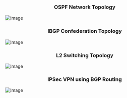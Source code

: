  <h3 align="center">OSPF Network Topology </h3>
 
![image](https://github.com/Dhananetwork/Networking_Projects/assets/159283500/eaad7b01-c9ef-413d-b84c-72401e2ac4d0)

 <h3 align="center"> IBGP Confederation Topology </h3>
 
 ![image](https://github.com/Dhananetwork/Networking_Projects/assets/159283500/840c354c-2a96-4576-8e84-088f1318968f)

<h3 align="center"> L2 Switching Topology </h3>

 ![image](https://github.com/Dhananetwork/Networking_Projects/assets/159283500/1ba0de57-f048-451f-9f8a-d67693459f03)

  <h3 align="center">IPSec VPN using BGP Routing </h3>
 
  ![image](https://github.com/Dhananetwork/Networking_Projects/assets/159283500/e9af6298-9976-40f9-a238-a8da23f83011)


 









